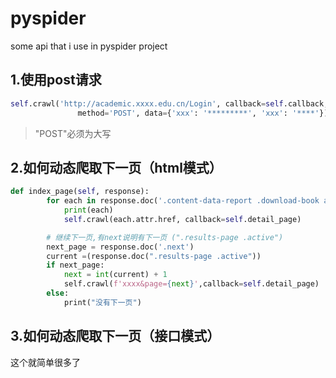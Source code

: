 # pyspider
some api that i use in pyspider project


## 1.使用post请求
```py
self.crawl('http://academic.xxxx.edu.cn/Login', callback=self.callback,
               method='POST', data={'xxx': '*********', 'xxx': '****'})
```
>"POST"必须为大写

## 2.如何动态爬取下一页（html模式）
```py
def index_page(self, response):
        for each in response.doc('.content-data-report .download-book a').items():
            print(each)
            self.crawl(each.attr.href, callback=self.detail_page)

        # 继续下一页,有next说明有下一页 (".results-page .active")
        next_page = response.doc('.next')
        current =(response.doc(".results-page .active"))
        if next_page:
            next = int(current) + 1
            self.crawl(f'xxxx&page={next}',callback=self.detail_page)
        else:
            print("没有下一页")
```

## 3.如何动态爬取下一页（接口模式）
这个就简单很多了
